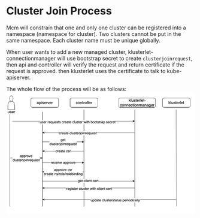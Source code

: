 # Cluster Join Process

Mcm will constrain that one and only one cluster can be registered into a namespace (namespace for cluster). Two clusters cannot be put in the same namespace. Each cluster name must be unique globally.

When user wants to add a new managed cluster, klusterlet-connectionmanager will use bootstrap secret to create `clusterjoinrequest`, then api and controller will verify the request and return certificate if the request is approved. then klusterlet uses the certificate to talk to kube-apiserver.

The whole flow of the process will be as follows:
![image](clusterjoin.png)